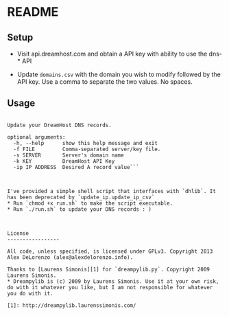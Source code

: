README
=======

Setup
-----------------

* Visit api.dreamhost.com and obtain a API key with ability to use the dns-* API

* Update `domains.csv` with the domain you wish to modify followed by the API key. Use a comma to separate the two values. No spaces.



Usage
-----------------

```usage: update_ip.py [-h] [-f FILE] [-s SERVER] [-k KEY] [-ip IP ADDRESS]

Update your DreamHost DNS records.

optional arguments:
  -h, --help      show this help message and exit
  -f FILE         Comma-separated server/key file.
  -s SERVER       Server's domain name
  -k KEY          DreamHost API Key
  -ip IP ADDRESS  Desired A record value```



I've provided a simple shell script that interfaces with `dhlib`. It has been deprecated by `update_ip.update_ip_csv` 
* Run `chmod +x run.sh` to make the script executable.
* Run `./run.sh` to update your DNS records : )



License
-----------------

All code, unless specified, is licensed under GPLv3. Copyright 2013 Alex DeLorenzo (alex@alexdelorenzo.info).

Thanks to [Laurens Simonis][1] for `dreampylib.py`. Copyright 2009 Laurens Simonis.
* Dreampylib is (c) 2009 by Laurens Simonis. Use it at your own risk, do with it whatever you like, but I am not responsible for whatever you do with it.

[1]: http://dreampylib.laurenssimonis.com/
